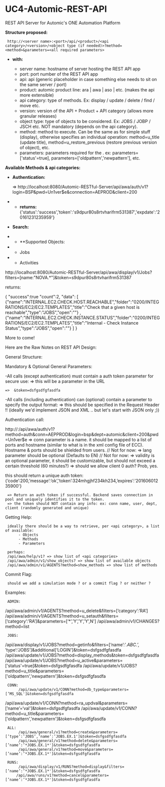 # UC4-Automic-REST-API

REST API Server for Automic's ONE Automation Platform

**Structure proposed:**

     http://<server name>:<port>/api/<product>/<api category>/<version>/<object type (if needed)>?method=<method>&parameters=<all required parameters>

* **with:**

     - server name: hostname of server hosting the REST API app
     - port: port number of the REST API app
     - api: api (generic placeholder in case something else needs to sit on the same server / port)
     - product: automic product line: ara | awa | aso | etc. (makes the api more extensible)
     - api category: type of methods. Ex: display / update / delete / find / move etc. 
     - version: version of the API + Product + API category (allows more granular releases)
     - object type: type of objects to be considered. Ex: JOBS / JOBP / JSCH etc. NOT mandatory (depends on the api category).
     - method: method to execute. Can be the same as <api category> for simple stuff (display), otherwise specifies an individual operation: method=u_title (update title), method=u_restore_previous (restore previous version of object), etc.
     - parameters: parameters required for the <method>. ex: parameters=['status'=true], parameters=['oldpattern','newpattern'], etc.
     
**Available Methods & api categories:**

* **Authentication:**

    => http://localhost:8080/Automic-RESTful-Server/api/awa/auth/v1?login=BSP&pwd=Un1ver$e&connection=AEPROD&client=200

* * **returns:**
        {'status':'success','token':'s9dpur80s8rtvharifrm531387','expdate':'20161231235959'}

* **Search:**
* * **Supported Objects:
*  - Jobs
*  - Activities

http://localhost:8080/Automic-RESTful-Server/api/awa/display/v1/Jobs?filters=[name:"NOVA.*"]&token=s9dpur80s8rtvharifrm531387

returns:

{
"success":true
"count":2,
"data":
    [
    {"name":"INTERNAL.EC2.CHECK.HOST.REACHABLE","folder":"0200/INTEGRATIONS/EC2/EC2.TEMPLATES","title":"Check that a given host is reachable","type":"JOBS","open":""}
    ,
    {"name":"INTERNAL.EC2.CHECK.INSTANCE.STATUS","folder":"0200/INTEGRATIONS/EC2/EC2.TEMPLATES","title":"Internal - Check Instance Status","type":"JOBS","open":""}
    ]
}

More to come!

Here are the Raw Notes on REST API Design:

General Structure:

Mandatory & Optional General Parameters:

-All calls (except authentication) must contain a auth token parameter for secure use: => this will be a parameter in the URL

    =>  &token=dsfgsdfgfasdfa

-All calls (including authentication) can (optional) contain a parameter to specify the output format: => this should be specified in the Request Header !!
     (ideally we'd implement JSON and XML .. but let's start with JSON only ;))

Authentication call:

http://<server name>:<port>/api/awa/auth/v1?method=auth&conn=AEPPROD&login=bsp&dept=automic&client=200&pwd=Un1ver$e
     => conn parameter is a name. it should be mapped to a list of ports and hostname (similar to what is in the xml config file of ECC). Hostname & ports should be shielded from users.
    // Not for now: => lang parameter should be optional (Defaults to EN)
    // Not for now:  => validity is an optional parameter, it should be customizable, but should not exceed a certain threshold (60 minutes?)
     => should we allow client 0 auth? Prob, yes.
   
this should return a unique auth token:
     {‘code’:200,’message’:’ok’,’token’:324mhgjhf234kh234,’expires’:'20160601235900'}

     => Return an auth token if successful. Backend saves connection in pool and uniquely identifies it to the token.
     => the token should NOT contain any info: ex: conn name, user, dept, client (randomly generated and unique)

Getting Help:

     ideally there should be a way to retrieve, per <api category>, a list of available:
          - Objects
          - Methods
          - Parameters
     
     perhaps:
     /api/awa/help/v1? => show list of <api categories>
     /api/awa/admin/v1/show_objects? => show list of available objects
     /api/awa/admin/v1/AGENTS?method=show_methods => show list of methods

Commit Flag:

     should we add a simulation mode ? or a commit flag ? or neither ?

Examples:

     ADMIN:
/api/awa/admin/v1/AGENTS?method=u_delete&filters=[‘category’:’RA’]
/api/awa/admin/v1/AGENTS?method=u_setauth&filters=[‘category’:’RA’]&parameters=[‘*’,’Y’,’Y’,’Y’,N']
/api/awa/admin/v1/CHANGES?method=list

     JOBS:
/api/awa/display/v1/JOBS?method=getinfo&filters=[‘name’:’*.ABC.*’, ’type’:’JOBS’]&additional[‘LOGIN']&token=dsfgsdfgfasdfa
/api/awa/update/v1/JOBS?method=display_methods&token=dsfgsdfgfasdfa
/api/awa/update/v1/JOBS?method=u_active&parameters=['status'=true]&token=dsfgsdfgfasdfa
/api/awa/update/v1/JOBS?method=u_title&parameters=['oldpattern','newpattern']&token=dsfgsdfgfasdfa

     CONN:
          /api/awa/update/v1/CONN?method=db_type&parameters=[’MS_SQL']&token=dsfgsdfgfasdfa
/api/awa/update/v1/CONN?method=ra_updval&parameters=[’name’=‘val']&token=dsfgsdfgfasdfa
/api/awa/update/v1/CONN?method=u_title&parameters=['oldpattern','newpattern']&token=dsfgsdfgfasdfa

     ALL:
          /api/awa/general/v1?method=create&parameters=[’type’:’JOBS’,’name’:’JOBS.EX.1']&token=dsfgsdfgfasdfa
          /api/awa/general/v1?method=delete&parameters=[’name’:’*JOBS.EX.1*']&token=dsfgsdfgfasdfa
          /api/awa/general/v1?method=move&parameters=[’name’:’*JOBS.EX.1*']&token=dsfgsdfgfasdfa

     RUNS:
          /api/awa/display/v1/RUNS?method=display&filters=[’name’:’*JOBS.EX.1*']&token=dsfgsdfgfasdfa
         /api/awa/runs/v1?method=cancel&parameters=[’name’:’*JOBS.EX.1*']&token=dsfgsdfgfasdfa

